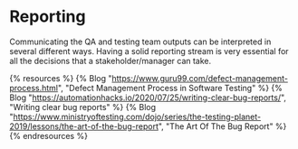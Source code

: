 # Reporting

Communicating the QA and testing team outputs can be interpreted in several different ways. Having a solid reporting stream is very essential for all the decisions that a stakeholder/manager can take.

{% resources %}
  {% Blog "https://www.guru99.com/defect-management-process.html", "Defect Management Process in Software Testing" %}
  {% Blog "https://automationhacks.io/2020/07/25/writing-clear-bug-reports/", "Writing clear bug reports" %}
  {% Blog "https://www.ministryoftesting.com/dojo/series/the-testing-planet-2019/lessons/the-art-of-the-bug-report", "The Art Of The Bug Report" %}
{% endresources %}
